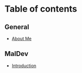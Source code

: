 # Table of contents

## General

* [About Me](README.md)

## MalDev

* [Introduction](Maldev/introduction.md)
